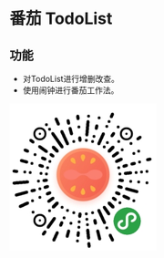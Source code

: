 # 番茄 TodoList
## 功能
- 对TodoList进行增删改查。
- 使用闹钟进行番茄工作法。
  
![image](https://github.com/Jiang12015/tomato_mini_program/blob/master/images/gh_789238b25663_258.jpg)
